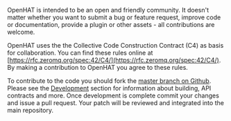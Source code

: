 OpenHAT is intended to be an open and friendly community. It doesn't matter whether you want to submit a bug or feature request, improve code or documentation, provide a plugin or other assets - all contributions are welcome.

OpenHAT uses the the Collective Code Construction Contract (C4) as basis for collaboration. You can find these rules online at [https://rfc.zeromq.org/spec:42/C4/](https://rfc.zeromq.org/spec:42/C4/). By making a contribution to OpenHAT you agree to these rules.

To contribute to the code you should fork the [master branch on Github](https://github.com/openhat-org/OpenHAT).  
Please see the [Development](development) section for information about building, API contracts and more. Once development is complete commit your changes and issue a pull request. Your patch will be reviewed and integrated into the main repository.

